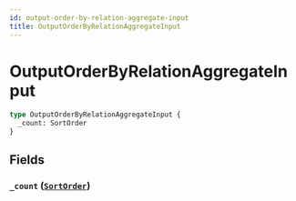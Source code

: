 ```yaml
---
id: output-order-by-relation-aggregate-input
title: OutputOrderByRelationAggregateInput
---
```


 # OutputOrderByRelationAggregateInput





```graphql
type OutputOrderByRelationAggregateInput {
  _count: SortOrder
}
```


## Fields

### `_count` ([`SortOrder`](/enums/sort-order))






